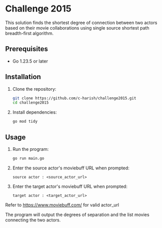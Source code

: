 # Challenge 2015

This solution finds the shortest degree of connection between two actors based on their movie collaborations using single source shortest path breadth-first algorithm.

## Prerequisites

- Go 1.23.5 or later

## Installation

1. Clone the repository:
    ```sh
    git clone https://github.com/c-harish/challenge2015.git
    cd challenge2015
    ```

2. Install dependencies:
    ```sh
    go mod tidy
    ```

## Usage

1. Run the program:
    ```sh
    go run main.go
    ```

2. Enter the source actor's moviebuff URL when prompted:
    ```
    source actor : <source_actor_url>
    ```

3. Enter the target actor's moviebuff URL when prompted:
    ```
    target actor : <target_actor_url>
    ```
    
Refer to https://www.moviebuff.com/ for valid actor_url

The program will output the degrees of separation and the list movies connecting the two actors.
